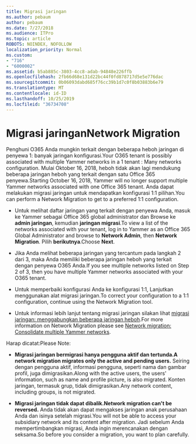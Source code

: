 ```yaml
---
title: Migrasi jaringan
ms.author: pebaum
author: pebaum
ms.date: 7/27/2018
ms.audience: ITPro
ms.topic: article
ROBOTS: NOINDEX, NOFOLLOW
localization_priority: Normal
ms.custom:
- "716"
- "6000002"
ms.assetid: b5ab885c-3803-4cc8-adab-94848e226ffb
ms.openlocfilehash: 2fb66d68e131d22bc44f0fd878717d5e5e776dac
ms.sourcegitcommit: 0b06093dabd685f76cc39b1d7c0f8b03883b6e79
ms.translationtype: MT
ms.contentlocale: id-ID
ms.lasthandoff: 10/25/2019
ms.locfileid: "36734708"
---
```

# <a name="network-migration"></a><span data-ttu-id="0ed9f-102">Migrasi jaringan</span><span class="sxs-lookup"><span data-stu-id="0ed9f-102">Network Migration</span></span>

<span data-ttu-id="0ed9f-103">Penghuni O365 Anda mungkin terkait dengan beberapa heboh jaringan di penyewa 1: banyak jaringan konfigurasi.</span><span class="sxs-lookup"><span data-stu-id="0ed9f-103">Your O365 tenant is possibly associated with multiple Yammer networks in a 1 tenant : Many networks configuration.</span></span> <span data-ttu-id="0ed9f-104">Mulai Oktober 16, 2018, heboh tidak akan lagi mendukung beberapa jaringan heboh yang terkait dengan satu Office 365 penyewa.</span><span class="sxs-lookup"><span data-stu-id="0ed9f-104">Starting October 16, 2018, Yammer will no longer support multiple Yammer networks associated with one Office 365 tenant.</span></span> <span data-ttu-id="0ed9f-105">Anda dapat melakukan migrasi jaringan untuk mendapatkan konfigurasi 1:1 pilihan.</span><span class="sxs-lookup"><span data-stu-id="0ed9f-105">You can perform a Network Migration to get to a preferred 1:1 configuration.</span></span>
  
- <span data-ttu-id="0ed9f-106">Untuk melihat daftar jaringan yang terkait dengan penyewa Anda, masuk ke Yammer sebagai Office 365 global administrator dan Browse ke **admin jaringan**, kemudian **jaringan migrasi**.</span><span class="sxs-lookup"><span data-stu-id="0ed9f-106">To view a list of the networks associated with your tenant, log in to Yammer as an Office 365 Global Administrator and browse to **Network Admin**, then **Network Migration**.</span></span> <span data-ttu-id="0ed9f-107">Pilih **berikutnya**.</span><span class="sxs-lookup"><span data-stu-id="0ed9f-107">Choose **Next**.</span></span>

- <span data-ttu-id="0ed9f-108">Jika Anda melihat beberapa jaringan yang tercantum pada langkah 2 dari 3, maka Anda memiliki beberapa jaringan heboh yang terkait dengan penyewa O365 Anda.</span><span class="sxs-lookup"><span data-stu-id="0ed9f-108">If you see multiple networks listed on Step 2 of 3, then you have multiple Yammer networks associated with your O365 tenant.</span></span>

- <span data-ttu-id="0ed9f-109">Untuk memperbaiki konfigurasi Anda ke konfigurasi 1:1, Lanjutkan menggunakan alat migrasi jaringan.</span><span class="sxs-lookup"><span data-stu-id="0ed9f-109">To correct your configuration to a 1:1 configuration, continue using the Network Migration tool.</span></span>

- <span data-ttu-id="0ed9f-110">Untuk informasi lebih lanjut tentang migrasi jaringan silakan lihat [migrasi jaringan: menggabungkan beberapa jaringan heboh](https://docs.microsoft.com/yammer/configure-your-yammer-network/consolidate-multiple-yammer-networks).</span><span class="sxs-lookup"><span data-stu-id="0ed9f-110">For more information on Network Migration please see [Network migration: Consolidate multiple Yammer networks](https://docs.microsoft.com/yammer/configure-your-yammer-network/consolidate-multiple-yammer-networks).</span></span>

<span data-ttu-id="0ed9f-111">Harap dicatat:</span><span class="sxs-lookup"><span data-stu-id="0ed9f-111">Please Note:</span></span>
  
- <span data-ttu-id="0ed9f-112">**Migrasi jaringan bermigrasi hanya pengguna aktif dan tertunda.**</span><span class="sxs-lookup"><span data-stu-id="0ed9f-112">**A network migration migrates only the active and pending users.**</span></span> <span data-ttu-id="0ed9f-113">Seiring dengan pengguna aktif, informasi pengguna, seperti nama dan gambar profil, juga dimigrasikan.</span><span class="sxs-lookup"><span data-stu-id="0ed9f-113">Along with the active users, the users' information, such as name and profile picture, is also migrated.</span></span> <span data-ttu-id="0ed9f-114">Konten jaringan, termasuk grup, tidak dimigrasikan.</span><span class="sxs-lookup"><span data-stu-id="0ed9f-114">Any network content, including groups, is not migrated.</span></span>

- <span data-ttu-id="0ed9f-115">**Migrasi jaringan tidak dapat dibalik.**</span><span class="sxs-lookup"><span data-stu-id="0ed9f-115">**Network migration can't be reversed.**</span></span> <span data-ttu-id="0ed9f-116">Anda tidak akan dapat mengakses jaringan anak perusahaan Anda dan isinya setelah migrasi.</span><span class="sxs-lookup"><span data-stu-id="0ed9f-116">You will not be able to access your subsidiary network and its content after migration.</span></span> <span data-ttu-id="0ed9f-117">Jadi sebelum Anda mempertimbangkan migrasi, Anda ingin merencanakan dengan seksama.</span><span class="sxs-lookup"><span data-stu-id="0ed9f-117">So before you consider a migration, you want to plan carefully.</span></span>
